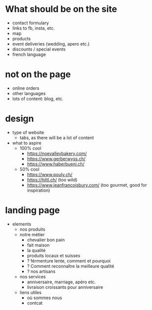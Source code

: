 # What should be on the site

- contact formulary
- links to fb, insta, etc.
- map
- products
- event deliveries (wedding, apero etc.)
- discounts / special events
- french language

# not on the page

- online orders
- other languages
- lots of content: blog, etc.

# design

- type of website
  - tabs, as there will be a lot of content
- what to aspire
  - 100% cool
    - https://noevalleybakery.com/
    - https://www.gerberwyss.ch/
    - https://www.haberbueni.ch/
  - 50% cool
    - https://www.pouly.ch/
    - https://hiltl.ch/ (too wild)
    - https://www.jeanfrancoisbury.com/ (too gourmet, good for inspiration)

# landing page

- elements
  - nos produits
  - notre métier
    - chevalier bon pain
    - fait maison
    - la qualité
    - produits locaux et suisses
    - ? férmenture lente, comment et pourquoi
    - ? Comment reconnaître la meilleure qualité
    - ? nos artisans
  - nos services
    - anniversaire, marriage, apéro etc.
    - livraison croissants pour anniversaire
  - liens utiles
    - où sommes nous
    - contcat
